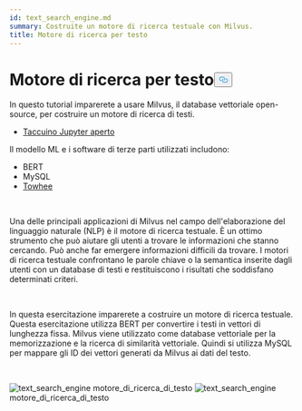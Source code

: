 ```yaml
---
id: text_search_engine.md
summary: Costruite un motore di ricerca testuale con Milvus.
title: Motore di ricerca per testo
---
```

<h1 id="Text-Search-Engine" class="common-anchor-header">Motore di ricerca per testo<button data-href="#Text-Search-Engine" class="anchor-icon" translate="no">
      <svg translate="no"
        aria-hidden="true"
        focusable="false"
        height="20"
        version="1.1"
        viewBox="0 0 16 16"
        width="16"
      >
        <path
          fill="#0092E4"
          fill-rule="evenodd"
          d="M4 9h1v1H4c-1.5 0-3-1.69-3-3.5S2.55 3 4 3h4c1.45 0 3 1.69 3 3.5 0 1.41-.91 2.72-2 3.25V8.59c.58-.45 1-1.27 1-2.09C10 5.22 8.98 4 8 4H4c-.98 0-2 1.22-2 2.5S3 9 4 9zm9-3h-1v1h1c1 0 2 1.22 2 2.5S13.98 12 13 12H9c-.98 0-2-1.22-2-2.5 0-.83.42-1.64 1-2.09V6.25c-1.09.53-2 1.84-2 3.25C6 11.31 7.55 13 9 13h4c1.45 0 3-1.69 3-3.5S14.5 6 13 6z"
        ></path>
      </svg>
    </button></h1><p>In questo tutorial imparerete a usare Milvus, il database vettoriale open-source, per costruire un motore di ricerca di testi.</p>
<ul>
<li><a href="https://github.com/towhee-io/examples/tree/main/nlp/text_search">Taccuino Jupyter aperto</a></li>
</ul>
<p>Il modello ML e i software di terze parti utilizzati includono:</p>
<ul>
<li>BERT</li>
<li>MySQL</li>
<li><a href="https://towhee.io/">Towhee</a></li>
</ul>
<p><br/></p>
<p>Una delle principali applicazioni di Milvus nel campo dell'elaborazione del linguaggio naturale (NLP) è il motore di ricerca testuale. È un ottimo strumento che può aiutare gli utenti a trovare le informazioni che stanno cercando. Può anche far emergere informazioni difficili da trovare. I motori di ricerca testuale confrontano le parole chiave o la semantica inserite dagli utenti con un database di testi e restituiscono i risultati che soddisfano determinati criteri.</p>
<p><br/></p>
<p>In questa esercitazione imparerete a costruire un motore di ricerca testuale. Questa esercitazione utilizza BERT per convertire i testi in vettori di lunghezza fissa. Milvus viene utilizzato come database vettoriale per la memorizzazione e la ricerca di similarità vettoriale. Quindi si utilizza MySQL per mappare gli ID dei vettori generati da Milvus ai dati del testo.</p>
<p><br/></p>
<p>
  
   <span class="img-wrapper"> <img translate="no" src="/docs/v2.4.x/assets/text_search_engine.png" alt="text_search_engine" class="doc-image" id="text_search_engine" />
   </span> <span class="img-wrapper"> <span>motore_di_ricerca_di_testo</span> </span> <span class="img-wrapper"> <img translate="no" src="/docs/v2.4.x/assets/text_search_engine_demo.png" alt="text_search_engine" class="doc-image" id="text_search_engine" /><span>motore_di_ricerca_di_testo</span> </span></p>
